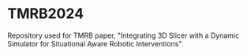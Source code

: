 # TMRB2024
Repository used for TMRB paper, "Integrating 3D Slicer with a Dynamic Simulator for Situational Aware Robotic Interventions"
